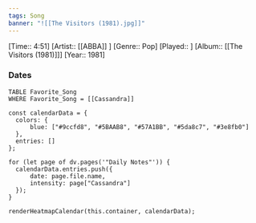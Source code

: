 ```yaml
---
tags: Song  
banner: "![[The Visitors (1981).jpg]]"
---
```

[Time:: 4:51]
[Artist:: [[ABBA]] ]
[Genre:: Pop]
[Played:: ]
[Album:: [[The Visitors (1981)]]]
[Year:: 1981]
### Dates
````dataview
TABLE Favorite_Song
WHERE Favorite_Song = [[Cassandra]]
````
  ```dataviewjs
const calendarData = { 
	colors: { 
		blue: ["#9ccfd8", "#5BAAB8", "#57A1BB", "#5da8c7", "#3e8fb0"] 
	}, 
	entries: [] 
}; 

for (let page of dv.pages('"Daily Notes"')) { 
	calendarData.entries.push({ 
		date: page.file.name, 
		intensity: page["Cassandra"]
	}); 
} 

renderHeatmapCalendar(this.container, calendarData);
```
